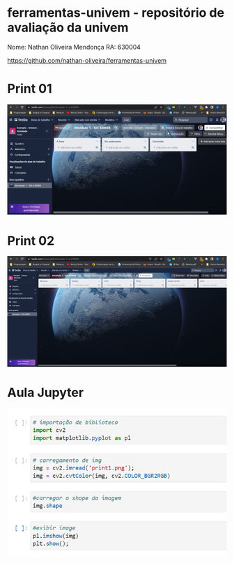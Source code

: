 # ferramentas-univem - repositório de avaliação da univem

Nome: Nathan Oliveira Mendonça
RA: 630004

https://github.com/nathan-oliveira/ferramentas-univem


# Print 01
![img](./print1.png)

# Print 02
![img](./print2.png)

# Aula Jupyter
![img](./jupyter%20-%20aula1.png)
